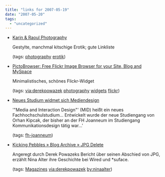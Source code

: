 ```yaml
---
title: "links for 2007-05-19"
date: "2007-05-20"
tags: 
  - "uncategorized"
---
```


- [Karin & Raoul Photography](http://www.karinandraoul.com/)
    
    Gestylte, manchmal kitschige Erotik; gute Linkliste
    
    (tags: [photography](http://del.icio.us/heinzwittenbrink/photography) [erotik](http://del.icio.us/heinzwittenbrink/erotik))
    
- [PictoBrowser: Free Flickr Image Browser for your Site, Blog and MySpace](http://www.db798.com/pictobrowser/)
    
    Minimalistisches, schönes Flickr-Widget
    
    (tags: [via:derekpowazek](http://del.icio.us/heinzwittenbrink/via:derekpowazek) [photography](http://del.icio.us/heinzwittenbrink/photography) [widgets](http://del.icio.us/heinzwittenbrink/widgets) [flickr](http://del.icio.us/heinzwittenbrink/flickr))
    
- [Neues Studium widmet sich Mediendesign](http://steiermark.orf.at/stories/193876/)
    
    '"Media and Interaction Design"' (MID) heißt ein neues Fachhochschulstudium... Entwickelt wurde der neue Studiengang von Orhan Kipcak, der bisher an der FH Joanneum im Studiengang Kommunikationsdesign tätig war...'
    
    (tags: [fh-joanneum](http://del.icio.us/heinzwittenbrink/fh-joanneum))
    
- [Kicking Pebbles » Blog Archive » JPG Delete](http://www.kickingpebbles.net/?p=83)
    
    Angeregt durch Derek Powazeks Bericht über seinen Abschied von JPG, erzählt Nina Alter ihre Geschichte bei Wired und \*suface.
    
    (tags: [Magazines](http://del.icio.us/heinzwittenbrink/Magazines) [via:derekpowazek](http://del.icio.us/heinzwittenbrink/via:derekpowazek) [by:ninaalter](http://del.icio.us/heinzwittenbrink/by:ninaalter))
